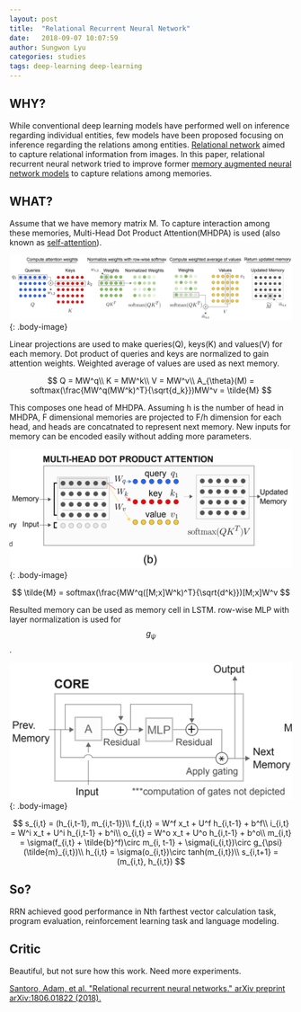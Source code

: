 ```yaml
---
layout: post
title:  "Relational Recurrent Neural Network"
date:   2018-09-07 10:07:59
author: Sungwon Lyu
categories: studies
tags: deep-learning deep-learning
---
```

## WHY? 
While conventional deep learning models have performed well on inference regarding individual entities, few models have been proposed focusing on inference regarding the relations among entities. [Relational network](https://lyusungwon.github.io/deep-learning/2018/05/06/rn.html) aimed to capture relational information from images. In this paper, relational recurrent neural network tried to improve former [memory augmented neural network models](https://lyusungwon.github.io/deep-learning/2018/06/06/ntm.html) to capture relations among memories.

## WHAT?
Assume that we have memory matrix M. To capture interaction among these memories, Multi-Head Dot Product Attention(MHDPA) is used (also known as [self-attention](https://lyusungwon.github.io/natural-language-processing/2018/03/21/transformer.html)).  

![image](/assets/images/rrnn1.png){: .body-image}

Linear projections are used to make queries(Q), keys(K) and values(V) for each memory. Dot product of queries and keys are normalized to gain attention weights. Weighted average of values are used as next memory.

$$
Q = MW^q\\
K = MW^k\\
V = MW^v\\
A_{\theta}(M) = softmax(\frac{MW^q(MW^k)^T}{\sqrt{d_k}})MW^v = \tilde{M}
$$

This composes one head of MHDPA. Assuming h is the number of head in MHDPA, F dimensional memories are projected to F/h dimension for each head, and heads are concatnated to represent next memory. New inputs for memory can be encoded easily without adding more parameters.

![image](/assets/images/rrnn2.png){: .body-image}

$$
\tilde{M} = softmax(\frac{MW^q([M;x]W^k)^T}{\sqrt{d^k}})[M;x]W^v
$$

Resulted memory can be used as memory cell in LSTM. row-wise MLP with layer normalization is used for $$g_{\psi}$$.

![image](/assets/images/rrnn3.png){: .body-image}

$$
s_{i,t} = (h_{i,t-1}, m_{i,t-1})\\
f_{i,t} = W^f x_t + U^f h_{i,t-1} + b^f\\
i_{i,t} = W^i x_t + U^i h_{i,t-1} + b^i\\
o_{i,t} = W^o x_t + U^o h_{i,t-1} + b^o\\
m_{i,t} = \sigma(f_{i,t} + \tilde{b}^f)\circ m_{i, t-1} + \sigma(i_{i,t})\circ g_{\psi}(\tilde{m}_{i,t})\\
h_{i,t} = \sigma(o_{i,t})\circ tanh(m_{i,t})\\
s_{i,t+1} = (m_{i,t}, h_{i,t})
$$

## So?
RRN achieved good performance in Nth farthest vector calculation task, program evaluation, reinforcement learning task and language modeling.

## Critic
Beautiful, but not sure how this work. Need more experiments. 

[Santoro, Adam, et al. "Relational recurrent neural networks." arXiv preprint arXiv:1806.01822 (2018).](https://arxiv.org/abs/1806.01822)